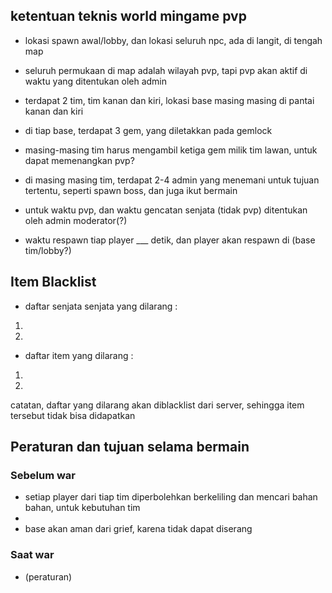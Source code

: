 ## ketentuan teknis world mingame pvp
- lokasi spawn awal/lobby, dan lokasi seluruh npc, ada di langit, di tengah map
- seluruh permukaan di map adalah wilayah pvp, tapi pvp akan aktif di waktu yang ditentukan oleh admin
- terdapat 2 tim, tim kanan dan kiri, lokasi base masing masing di pantai kanan dan kiri
- di tiap base, terdapat 3 gem, yang diletakkan pada gemlock
- masing-masing tim harus mengambil ketiga gem milik tim lawan, untuk dapat memenangkan pvp?
- di masing masing tim, terdapat 2-4 admin yang menemani untuk tujuan tertentu, seperti spawn boss, dan juga ikut bermain

- untuk waktu pvp, dan waktu gencatan senjata (tidak pvp) ditentukan oleh admin moderator(?)
- waktu respawn tiap player ___ detik, dan player akan respawn di (base tim/lobby?)

## Item Blacklist
- daftar senjata senjata yang dilarang :
1. 
2. 
- daftar item yang dilarang :
1.
2.

catatan, daftar yang dilarang akan diblacklist dari server, sehingga item tersebut tidak bisa didapatkan

## Peraturan dan tujuan selama bermain

### Sebelum war
- setiap player dari tiap tim diperbolehkan berkeliling dan mencari bahan bahan, untuk kebutuhan tim
- 
- base akan aman dari grief, karena tidak dapat diserang

### Saat war
- (peraturan)